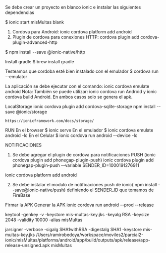 Se debe crear un proyecto en blanco ionic e instalar las siguientes dependencias

$ ionic start misMultas blank

1. Cordova para Android: ionic cordova platform add android
2. Plugin de cordova para conexiones HTTP: cordova plugin add cordova-plugin-advanced-http

$ npm install --save @ionic-native/http



Install gradle
$ brew install gradle

Testeamos que cordoba esté bien instalado con el emulador
$ cordova run --emulator

La aplicación se debe ejecutar con el comando: ionic cordova emulate android
Nota: También se puede utilizar: ionic cordova run Android y ionic cordova build Android. En ambos casos solo se genera el apk.

LocalStorage
    ionic cordova plugin add cordova-sqlite-storage
    npm install --save @ionic/storage

    https://ionicframework.com/docs/storage/

RUN
    En el browser
        $ ionic serve
    En el emulador
        $ ionic cordova emulate android -lc
    En el Celular
        $ ionic cordova run android --device -lc

NOTIFICACIONES
1. Se debe agregar el plugin de cordova para notificaciones PUSH (ionic cordova plugin add phonegap-plugin-push)
  ionic cordova plugin add phonegap-plugin-push --variable SENDER_ID=1000191276911

  ionic cordova platform add android

2.	Se debe instalar el modulo de notificaciones push  de ionic( npm install --save@ionic-native/push) definiendo el SENDER_ID que tomamos de FireBase


Firmar la APK
Generar la APK
ionic cordova run android --prod --release

keytool -genkey -v -keystore mis-multas-key.jks -keyalg RSA -keysize 2048 -validity 10000 -alias misMultas

jarsigner -verbose -sigalg SHA1withRSA -digestalg SHA1 -keystore mis-multas-key.jks /Users/ramirobedoya/workspace/moviles2/parcial2-ionic/misMultas/platforms/android/app/build/outputs/apk/release/app-release-unsigned.apk misMultas